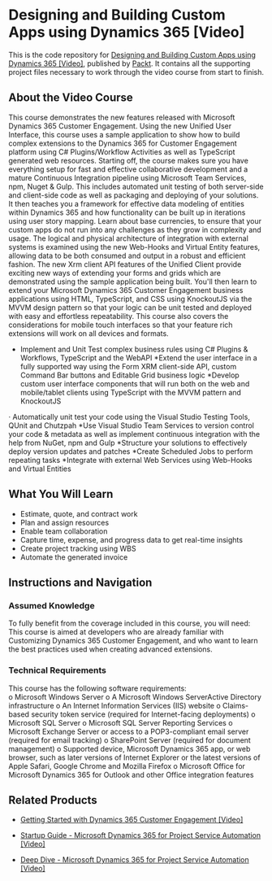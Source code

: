 # Designing and Building Custom Apps using Dynamics 365 [Video]
This is the code repository for [Designing and Building Custom Apps using Dynamics 365 [Video]](https://www.packtpub.com/application-development/design-and-build-custom-app-using-dynamics-365-video?utm_source=github&utm_medium=repository&utm_campaign=9781788390613), published by [Packt](https://www.packtpub.com/?utm_source=github). It contains all the supporting project files necessary to work through the video course from start to finish.
## About the Video Course
This course demonstrates the new features released with Microsoft Dynamics 365 Customer Engagement. Using the new Unified User Interface, this course uses a sample application to show how to build complex extensions to the Dynamics 365 for Customer Engagement platform using C# Plugins/Workflow Activities as well as TypeScript generated web resources. 
Starting off, the course makes sure you have everything setup for fast and effective collaborative development and a mature Continuous Integration pipeline using Microsoft Team Services, npm, Nuget & Gulp. This includes automated unit testing of both server-side and client-side code as well as packaging and deploying of your solutions.
It then teaches you a framework for effective data modeling of entities within Dynamics 365 and how functionality can be built up in iterations using user story mapping. 
Learn about base currencies, to ensure that your custom apps do not run into any challenges as they grow in complexity and usage. The logical and physical architecture of integration with external systems is examined using the new Web-Hooks and Virtual Entity features, allowing data to be both consumed and output in a robust and efficient fashion.
The new Xrm client API features of the Unified Client provide exciting new ways of extending your forms and grids which are demonstrated using the sample application being built. 
You'll then learn to extend your Microsoft Dynamics 365 Customer Engagement business applications using HTML, TypeScript, and CSS using KnockoutJS via the MVVM design pattern so that your logic can be unit tested and deployed with easy and effortless repeatability. This course also covers the considerations for mobile touch interfaces so that your feature rich extensions will work on all devices and formats.

* Implement and Unit Test complex business rules using C# Plugins & Workflows, TypeScript and the WebAPI
*Extend the user interface in a fully supported way using the Form XRM client-side API, custom Command Bar buttons and Editable Grid business logic
*Develop custom user interface components that will run both on the web and mobile/tablet clients using TypeScript with the MVVM pattern and KnockoutJS

· Automatically unit test your code using the Visual Studio Testing Tools, QUnit and Chutzpah
*Use Visual Studio Team Services to version control your code & metadata as well as implement continuous integration with the help from NuGet, npm and Gulp
*Structure your solutions to effectively deploy version updates and patches
*Create Scheduled Jobs to perform repeating tasks
*Integrate with external Web Services using Web-Hooks and Virtual Entities

<H2>What You Will Learn</H2>
<DIV class=book-info-will-learn-text>
<UL>
<LI>Estimate, quote, and contract work 
<LI>Plan and assign resources&nbsp; 
<LI>Enable team collaboration&nbsp; 
<LI>Capture time, expense, and progress data to get real-time insights 
<LI>Create project tracking using WBS 
<LI>Automate the generated invoice </LI></UL></DIV>

## Instructions and Navigation
### Assumed Knowledge
To fully benefit from the coverage included in this course, you will need:<br/>
This course is aimed at developers who are already familiar with Customizing Dynamics 365 Customer Engagement, and who want to learn the best practices used when creating advanced extensions.
### Technical Requirements
This course has the following software requirements:<br/>
o	Microsoft Windows Server
o	A Microsoft Windows ServerActive Directory infrastructure
o	An Internet Information Services (IIS) website
o	Claims-based security token service (required for Internet-facing deployments)
o	Microsoft SQL Server
o	Microsoft SQL Server Reporting Services
o	Microsoft Exchange Server or access to a POP3-compliant email server (required for email tracking)
o	SharePoint Server (required for document management)
o	Supported device, Microsoft Dynamics 365 app, or web browser, such as later versions of Internet Explorer or the latest versions of Apple Safari, Google Chrome and Mozilla Firefox
o	Microsoft Office for Microsoft Dynamics 365 for Outlook and other Office integration features


## Related Products
* [Getting Started with Dynamics 365 Customer Engagement [Video]](https://www.packtpub.com/game-development/getting-started-dynamics-365-customer-engagement-video?utm_source=github&utm_medium=repository&utm_campaign=9781788292887)

* [Startup Guide - Microsoft Dynamics 365 for Project Service Automation [Video]](https://www.packtpub.com/business/startup-guide-microsoft-dynamics-365-project-service-automation-video?utm_source=github&utm_medium=repository&utm_campaign=9781788395823)

* [Deep Dive - Microsoft Dynamics 365 for Project Service Automation [Video]](https://www.packtpub.com/business/deep-dive-microsoft-dynamics-365-project-service-automation-video-0?utm_source=github&utm_medium=repository&utm_campaign=9781788398565)


